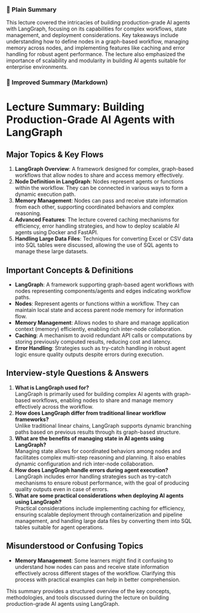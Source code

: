  ### 🧾 Plain Summary
This lecture covered the intricacies of building production-grade AI agents with LangGraph, focusing on its capabilities for complex workflows, state management, and deployment considerations. Key takeaways include understanding how to define nodes in a graph-based workflow, managing memory across nodes, and implementing features like caching and error handling for robust agent performance. The lecture also emphasized the importance of scalability and modularity in building AI agents suitable for enterprise environments.

### 📝 Improved Summary (Markdown)
# Lecture Summary: Building Production-Grade AI Agents with LangGraph

## Major Topics & Key Flows
1. **LangGraph Overview**: A framework designed for complex, graph-based workflows that allow nodes to share and access memory effectively.
2. **Node Definition in LangGraph**: Nodes represent agents or functions within the workflow. They can be connected in various ways to form a dynamic execution path.
3. **Memory Management**: Nodes can pass and receive state information from each other, supporting coordinated behaviors and complex reasoning.
4. **Advanced Features**: The lecture covered caching mechanisms for efficiency, error handling strategies, and how to deploy scalable AI agents using Docker and FastAPI.
5. **Handling Large Data Files**: Techniques for converting Excel or CSV data into SQL tables were discussed, allowing the use of SQL agents to manage these large datasets.

## Important Concepts & Definitions
- **LangGraph**: A framework supporting graph-based agent workflows with nodes representing components/agents and edges indicating workflow paths.
- **Nodes**: Represent agents or functions within a workflow. They can maintain local state and access parent node memory for information flow.
- **Memory Management**: Allows nodes to share and manage application context (memory) efficiently, enabling rich inter-node collaboration.
- **Caching**: A mechanism to avoid redundant API calls or computations by storing previously computed results, reducing cost and latency.
- **Error Handling**: Strategies such as try-catch handling in robust agent logic ensure quality outputs despite errors during execution.

## Interview-style Questions & Answers
1. **What is LangGraph used for?**  
   LangGraph is primarily used for building complex AI agents with graph-based workflows, enabling nodes to share and manage memory effectively across the workflow.
2. **How does LangGraph differ from traditional linear workflow frameworks?**  
   Unlike traditional linear chains, LangGraph supports dynamic branching paths based on previous results through its graph-based structure.
3. **What are the benefits of managing state in AI agents using LangGraph?**  
   Managing state allows for coordinated behaviors among nodes and facilitates complex multi-step reasoning and planning. It also enables dynamic configuration and rich inter-node collaboration.
4. **How does LangGraph handle errors during agent execution?**  
   LangGraph includes error handling strategies such as try-catch mechanisms to ensure robust performance, with the goal of producing quality outputs even in case of errors.
5. **What are some practical considerations when deploying AI agents using LangGraph?**  
   Practical considerations include implementing caching for efficiency, ensuring scalable deployment through containerization and pipeline management, and handling large data files by converting them into SQL tables suitable for agent operations.

## Misunderstood or Confusing Topics
- **Memory Management**: Some learners might find it confusing to understand how nodes can pass and receive state information effectively across different stages of the workflow. Clarifying this process with practical examples can help in better comprehension.

This summary provides a structured overview of the key concepts, methodologies, and tools discussed during the lecture on building production-grade AI agents using LangGraph.